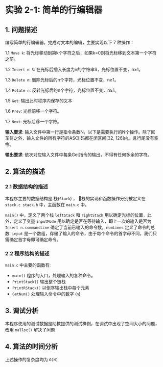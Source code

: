 # 实验 2-1: 简单的行编辑器

## 1. 问题描述

编写简单的行编辑器，完成对文本的编辑，主要实现以下 7 种操作：

1.1 `Move k`: 将光标移动到第k个字符之后，如果k=0则将光标移到文本第一个字符之前。

1.2 `Insert n S`: 在光标后插入长度为n的字符串S，光标位置不变，n≥1。

1.3 `Delete n`: 删除光标后的n个字符，光标位置不变，n≥1。

1.4 `Rotate n`: 反转光标后的n个字符，光标位置不变，n≥1。

1.5 `Get`: 输出此时程序内保存的文本

1.6 `Prev`: 光标前移一个字符。

1.7 `Next`: 光标后移一个字符。

__输入要求__: 
输入文件中第一行是指令条数N，以下是需要执行的N个操作。除了回车符之外，输入文件的所有字符的ASCII码都在闭区间[32, 126]内。且行尾没有空格。

__输出要求__:
依次对应输入文件中每条Get指令的输出，不得有任何多余的字符。

## 2. 算法的描述

### 2.1 数据结构的描述

本程序主要的数据结构是 栈(`Stack`) ， 栈的实现和函数操作分别被定义在 `stack.c stack.h` 中，主函数在 `main.c` 中。

`main()` 中，定义了两个栈 `leftStack` 和 `rightStack` 用以确定光标的位置，此外，定义了变量 `inputMode` 用以确定是否在等待输入，即上一次的输入是否为 `Insert n`. `commandLine` 确定了当前已输入的命令数，`numLines` 定义了命令的总数. `input` 是一个数组，存储了输入的命令，由于每个命令的首字母不同，我们只需确定首字母即可确定命令。

### 2.2 程序结构的描述

`main.c` 中主要的函数有:

- `main()` 程序的入口，处理输入的各种命令。
- `PrintStack()` 输出整个链栈
- `PrintRStack()` 以倒序输出栈中每个元素
- `GetNum()` 处理输入命令中的数字 (`n`)

## 3. 调试分析

本程序使用的测试数据是助教提供的测试样例，在调试中出现了空间大小的问题，改用 `malloc()` 解决了问题

## 4. 算法的时间分析

上述操作的复杂度均为 `O(N)`

